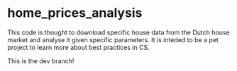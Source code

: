 # home_prices_analysis

This code is thought to download specific house data from the Dutch house market and analyse it given specific parameters.
It is inteded to be a pet project to learn more about best practices in CS.

This is the dev branch!